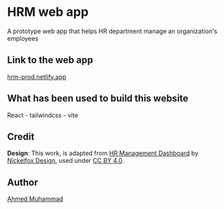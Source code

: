 # HRM web app

 A prototype web app that helps HR department manage an organization's employees

## Link to the web app

[hrm-prod.netlify.app](https://hrm-prod.netlify.app)

## What has been used to build this website

React - tailwindcss - vite

## Credit

**Design**: This work, is adapted from [HR Management Dashboard](https://www.figma.com/community/file/1222425638354122933) by [Nickelfox Design](https://www.figma.com/@nickelfox), used under [CC BY 4.0](https://creativecommons.org/licenses/by/4.0/).

## Author

[Ahmed Muhammad](https://github.com/ahmed-muhamad?tab=repositories)
